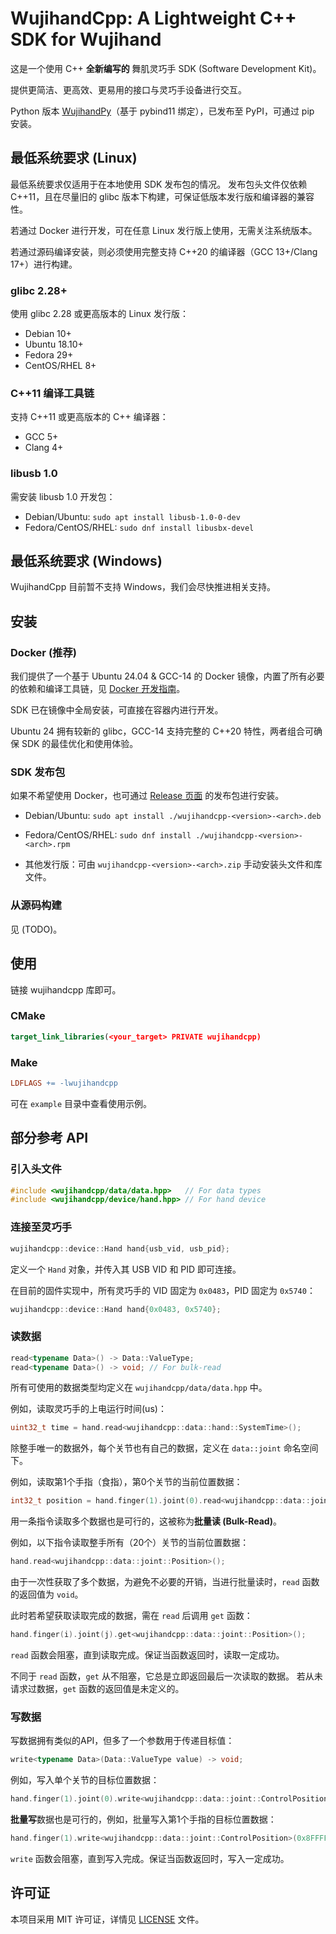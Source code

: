 # WujihandCpp: A Lightweight C++ SDK for Wujihand

这是一个使用 C++ **全新编写的** 舞肌灵巧手 SDK (Software Development Kit)。

提供更简洁、更高效、更易用的接口与灵巧手设备进行交互。

Python 版本 [WujihandPy](https://github.com/Wuji-Technology-Co-Ltd/wujihandpy)（基于 pybind11 绑定），已发布至 PyPI，可通过 pip 安装。

## 最低系统要求 (Linux)

最低系统要求仅适用于在本地使用 SDK 发布包的情况。
发布包头文件仅依赖 C++11，且在尽量旧的 glibc 版本下构建，可保证低版本发行版和编译器的兼容性。

若通过 Docker 进行开发，可在任意 Linux 发行版上使用，无需关注系统版本。

若通过源码编译安装，则必须使用完整支持 C++20 的编译器（GCC 13+/Clang 17+）进行构建。

### glibc 2.28+

使用 glibc 2.28 或更高版本的 Linux 发行版：
- Debian 10+
- Ubuntu 18.10+
- Fedora 29+
- CentOS/RHEL 8+

### C++11 编译工具链

支持 C++11 或更高版本的 C++ 编译器：
- GCC 5+
- Clang 4+
<!-- - MSVC 2015+ -->

### libusb 1.0

需安装 libusb 1.0 开发包：

- Debian/Ubuntu: `sudo apt install libusb-1.0-0-dev`
- Fedora/CentOS/RHEL: `sudo dnf install libusbx-devel`

## 最低系统要求 (Windows)

WujihandCpp 目前暂不支持 Windows，我们会尽快推进相关支持。

## 安装

### Docker (推荐)

我们提供了一个基于 Ubuntu 24.04 & GCC-14 的 Docker 镜像，内置了所有必要的依赖和编译工具链，见 [Docker 开发指南](docs/zh-cn/docker-develop-guide.md)。

SDK 已在镜像中全局安装，可直接在容器内进行开发。

Ubuntu 24 拥有较新的 glibc，GCC-14 支持完整的 C++20 特性，两者组合可确保 SDK 的最佳优化和使用体验。

### SDK 发布包​​

如果不希望使用 Docker，也可通过 [Release 页面](https://github.com/Wuji-Technology-Co-Ltd/wujihandcpp/releases) 的发布包​​进行安装。

- Debian/Ubuntu: `sudo apt install ./wujihandcpp-<version>-<arch>.deb`

- Fedora/CentOS/RHEL: `sudo dnf install ./wujihandcpp-<version>-<arch>.rpm`

- 其他发行版：可由 `wujihandcpp-<version>-<arch>.zip` 手动安装头文件和库文件。

### 从源码构建

见 (TODO)。

## 使用

链接 wujihandcpp 库即可。

### CMake

<!-- ```cmake
find_package(wujihandcpp REQUIRED)
target_link_libraries(your_target PRIVATE wujihandcpp::wujihandcpp)
``` -->

```cmake
target_link_libraries(<your_target> PRIVATE wujihandcpp)
```

### Make

```makefile
LDFLAGS += -lwujihandcpp
```

可在 `example` 目录中查看使用示例。

## 部分参考 API

### 引入头文件

```cpp
#include <wujihandcpp/data/data.hpp>   // For data types
#include <wujihandcpp/device/hand.hpp> // For hand device
```

### 连接至灵巧手

```cpp
wujihandcpp::device::Hand hand{usb_vid, usb_pid};
```

定义一个 `Hand` 对象，并传入其 USB VID 和 PID 即可连接。

在目前的固件实现中，所有灵巧手的 VID 固定为 `0x0483`，PID 固定为 `0x5740`：

```cpp
wujihandcpp::device::Hand hand{0x0483, 0x5740};
```

### 读数据

```cpp
read<typename Data>() -> Data::ValueType;
read<typename Data>() -> void; // For bulk-read
```

所有可使用的数据类型均定义在 `wujihandcpp/data/data.hpp` 中。

例如，读取灵巧手的上电运行时间(us)：

```cpp
uint32_t time = hand.read<wujihandcpp::data::hand::SystemTime>();
```

除整手唯一的数据外，每个关节也有自己的数据，定义在 `data::joint` 命名空间下。

例如，读取第1个手指（食指），第0个关节的当前位置数据：

```cpp
int32_t position = hand.finger(1).joint(0).read<wujihandcpp::data::joint::Position>();
```

用一条指令读取多个数据也是可行的，这被称为**批量读 (Bulk-Read)**。

例如，以下指令读取整手所有（20个）关节的当前位置数据：

```cpp
hand.read<wujihandcpp::data::joint::Position>();
```

由于一次性获取了多个数据，为避免不必要的开销，当进行批量读时，`read` 函数的返回值为 `void`。

此时若希望获取读取完成的数据，需在 `read` 后调用 `get` 函数：

```cpp
hand.finger(i).joint(j).get<wujihandcpp::data::joint::Position>();
```

`read` 函数会阻塞，直到读取完成。保证当函数返回时，读取一定成功。

不同于 `read` 函数，`get` 从不阻塞，它总是立即返回最后一次读取的数据。
若从未请求过数据，`get` 函数的返回值是未定义的。

### 写数据

写数据拥有类似的API，但多了一个参数用于传递目标值：

```cpp
write<typename Data>(Data::ValueType value) -> void;
```

例如，写入单个关节的目标位置数据：

```cpp
hand.finger(1).joint(0).write<wujihandcpp::data::joint::ControlPosition>(0x8FFFFF);
```

**批量写**数据也是可行的，例如，批量写入第1个手指的目标位置数据：

```cpp
hand.finger(1).write<wujihandcpp::data::joint::ControlPosition>(0x8FFFFF);
```

`write` 函数会阻塞，直到写入完成。保证当函数返回时，写入一定成功。

## 许可证

本项目采用 MIT 许可证，详情见 [LICENSE](LICENSE) 文件。